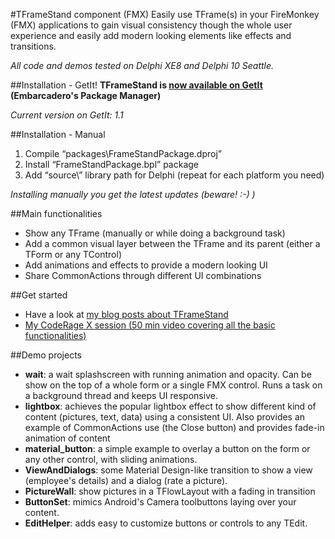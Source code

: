 #TFrameStand component (FMX)
Easily use TFrame(s) in your FireMonkey (FMX) applications to gain visual consistency though the whole user experience and easily add modern looking elements like effects and transitions.

_All code and demos tested on Delphi XE8 and Delphi 10 Seattle._

##Installation - GetIt!
**TFrameStand is [now available on GetIt](http://www.andreamagni.eu/wp/2015/10/tframestand-is-now-available-through-getit/) (Embarcadero's Package Manager)**

_Current version on GetIt: 1.1_

##Installation - Manual
1. Compile “packages\FrameStandPackage.dproj”
2. Install “FrameStandPackage.bpl” package
3. Add “source\” library path for Delphi (repeat for each platform you need)

_Installing manually you get the latest updates (beware! :-) )_

##Main functionalities
* Show any TFrame (manually or while doing a background task)
* Add a common visual layer between the TFrame and its parent (either a TForm or any TControl)
* Add animations and effects to provide a modern looking UI
* Share CommonActions through different UI combinations

##Get started
* Have a look at [my blog posts about TFrameStand](http://www.andreamagni.eu/wp/tag/tframestand/)
* [My CodeRage X session (50 min video covering all the basic functionalities)](https://www.youtube.com/watch?v=Z6_ZvnCmFCw)

##Demo projects
* **wait**: a wait splashscreen with running animation and opacity. Can be show on the top of a whole form or a single FMX control. Runs a task on a background thread and keeps UI responsive.
* **lightbox**: achieves the popular lightbox effect to show different kind of content (pictures, text, data) using a consistent UI. Also provides an example of CommonActions use (the Close button) and provides fade-in animation of content
* **material_button**: a simple example to overlay a button on the form or any other control, with sliding animations.
* **ViewAndDialogs**: some Material Design-like transition to show a view (employee's details) and a dialog (rate a picture).
* **PictureWall**: show pictures in a TFlowLayout with a fading in transition
* **ButtonSet**: mimics Android's Camera toolbuttons laying over your content.
* **EditHelper**: adds easy to customize buttons or controls to any TEdit.
